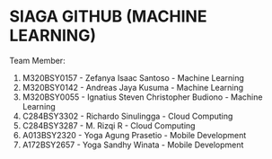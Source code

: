 # SIAGA GITHUB (MACHINE LEARNING)

Team Member:
1. M320BSY0157 - Zefanya Isaac Santoso - Machine Learning
2. M320BSY0142 - Andreas Jaya Kusuma - Machine Learning
3. M320BSY0055 - Ignatius Steven Christopher Budiono - Machine Learning
4. C284BSY3302 - Richardo Sinulingga - Cloud Computing
5. C284BSY3287 - M. Rizqi R - Cloud Computing
6. A013BSY2320 - Yoga Agung Prasetio - Mobile Development
7. A172BSY2657 - Yoga Sandhy Winata - Mobile Development